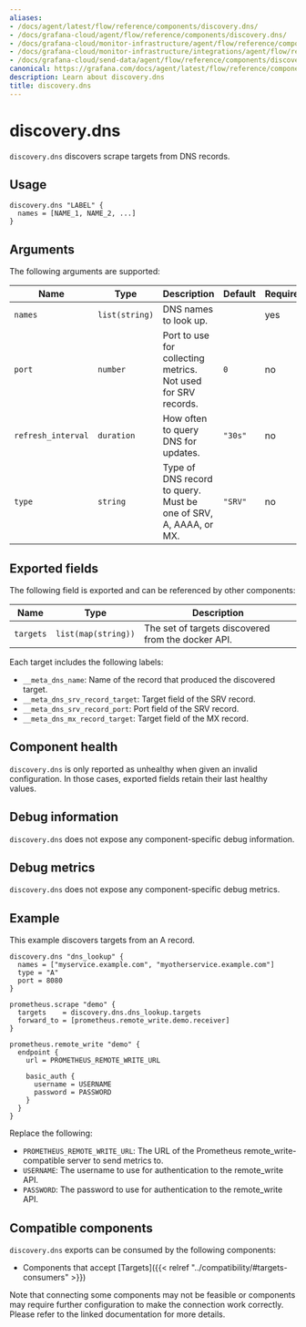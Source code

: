 ```yaml
---
aliases:
- /docs/agent/latest/flow/reference/components/discovery.dns/
- /docs/grafana-cloud/agent/flow/reference/components/discovery.dns/
- /docs/grafana-cloud/monitor-infrastructure/agent/flow/reference/components/discovery.dns/
- /docs/grafana-cloud/monitor-infrastructure/integrations/agent/flow/reference/components/discovery.dns/
- /docs/grafana-cloud/send-data/agent/flow/reference/components/discovery.dns/
canonical: https://grafana.com/docs/agent/latest/flow/reference/components/discovery.dns/
description: Learn about discovery.dns
title: discovery.dns
---
```


# discovery.dns

`discovery.dns` discovers scrape targets from DNS records.

## Usage

```river
discovery.dns "LABEL" {
  names = [NAME_1, NAME_2, ...]
}
```

## Arguments

The following arguments are supported:

Name | Type | Description | Default | Required
---- | ---- | ----------- | ------- | --------
`names` | `list(string)` | DNS names to look up. | | yes
`port` | `number` | Port to use for collecting metrics. Not used for SRV records. | `0` | no
`refresh_interval` | `duration` | How often to query DNS for updates. | `"30s"` | no
`type` | `string` | Type of DNS record to query. Must be one of SRV, A, AAAA, or MX. | `"SRV"` | no

## Exported fields

The following field is exported and can be referenced by other components:

Name | Type | Description
---- | ---- | -----------
`targets` | `list(map(string))` | The set of targets discovered from the docker API.

Each target includes the following labels:

* `__meta_dns_name`: Name of the record that produced the discovered target.
* `__meta_dns_srv_record_target`: Target field of the SRV record.
* `__meta_dns_srv_record_port`: Port field of the SRV record.
* `__meta_dns_mx_record_target`: Target field of the MX record.


## Component health

`discovery.dns` is only reported as unhealthy when given an invalid
configuration. In those cases, exported fields retain their last healthy
values.

## Debug information

`discovery.dns` does not expose any component-specific debug information.

## Debug metrics

`discovery.dns` does not expose any component-specific debug metrics.

## Example

This example discovers targets from an A record.

```river
discovery.dns "dns_lookup" {
  names = ["myservice.example.com", "myotherservice.example.com"]
  type = "A"
  port = 8080
}

prometheus.scrape "demo" {
  targets    = discovery.dns.dns_lookup.targets
  forward_to = [prometheus.remote_write.demo.receiver]
}

prometheus.remote_write "demo" {
  endpoint {
    url = PROMETHEUS_REMOTE_WRITE_URL

    basic_auth {
      username = USERNAME
      password = PASSWORD
    }
  }
}
```
Replace the following:
  - `PROMETHEUS_REMOTE_WRITE_URL`: The URL of the Prometheus remote_write-compatible server to send metrics to.
  - `USERNAME`: The username to use for authentication to the remote_write API.
  - `PASSWORD`: The password to use for authentication to the remote_write API.

<!-- START GENERATED COMPATIBLE COMPONENTS -->

## Compatible components

`discovery.dns` exports can be consumed by the following components:

- Components that accept [Targets]({{< relref "../compatibility/#targets-consumers" >}})

Note that connecting some components may not be feasible or components may require further configuration to make the connection work correctly. Please refer to the linked documentation for more details.


<!-- END GENERATED COMPATIBLE COMPONENTS -->
